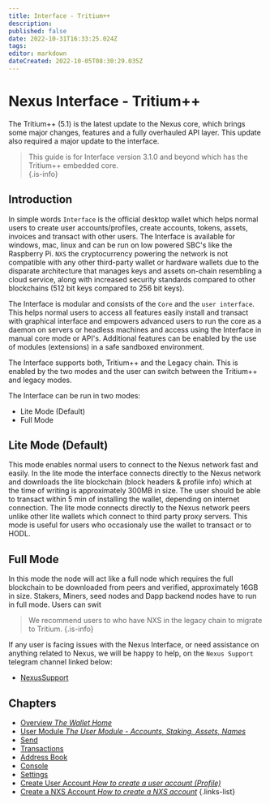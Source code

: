 ```yaml
---
title: Interface - Tritium++
description: 
published: false
date: 2022-10-31T16:33:25.024Z
tags: 
editor: markdown
dateCreated: 2022-10-05T08:30:29.035Z
---
```


# Nexus Interface - Tritium++

The Tritium++ (5.1) is the latest update to the Nexus core, which brings some major changes, features and a fully overhauled API layer. This update also required a major  update to the interface.

> This guide is for Interface version 3.1.0 and beyond which has the Tritium++ embedded core.  
{.is-info}

## Introduction

In simple words `Interface` is the official desktop wallet which helps normal users to create user accounts/profiles, create accounts, tokens, assets, invoices and transact with other users. The Interface is available for windows, mac, linux and can be run on low powered SBC's like the Raspberry Pi. `NXS` the cryptocurrency powering the network is not compatible with any other third-party wallet or hardware wallets due to the disparate architecture that manages keys and assets on-chain resembling a cloud service, along with increased security standards compared to other blockchains (512 bit keys compared to 256 bit keys).

The Interface is modular and consists of the `Core` and the `user interface`. This helps normal users to access all features easily install and transact with graphical interface and empowers advanced users to run the core as a daemon on servers or headless machines and access using the Interface in manual core mode or API's. Additional features can be enabled by the use of modules (extensions) in a safe sandboxed environment. 

The Interface supports both, Tritium++ and the Legacy chain. This is enabled by the two modes and the user can switch between the Tritium++ and legacy modes.

The Interface can be run in two modes:
   - Lite Mode (Default)
   - Full Mode

## Lite Mode (Default)
This mode enables normal users to connect to the Nexus network fast and easily. In the lite mode the interface connects directly to the Nexus network and downloads the lite blockchain (block headers & profile info) which at the time of writing is approximately 300MB in size. The user should be able to transact within 5 min of installing the wallet, depending on internet connection. The lite mode connects directly to the Nexus network peers unlike other lite wallets which connect to third party proxy servers. This mode is useful for users who occasionaly use the wallet to transact or to HODL.

## Full Mode
In this mode the node will act like a full node which requires the full blockchain to be downloaded from peers and verified, approximately 16GB in size. Stakers, Miners, seed nodes and Dapp backend nodes have to run in full mode. Users can swit


> We recommend users to who have NXS in the legacy chain to migrate to Tritium.
{.is-info}

If any user is facing issues with the Nexus Interface, or need assistance on anything related to Nexus, we will be happy to help, on the `Nexus Support` telegram channel linked below:

 - <a href="https://t.me/NexusSupport" target="_blank">NexusSupport</a>
 

## Chapters

- [Overview *The Wallet Home*](/en/guides/interface++/overview)
- [User Module *The User Module - Accounts, Staking, Assets, Names*](/en/guides/interface++/user-module)
- [Send](/en/guides/interface/send)
- [Transactions](/en/guides/interface/transactions)
- [Address Book](/en/guides/interface/address-book)
- [Console](/en/guides/interface/console)
- [Settings](/en/guides/interface/settings)
- [Create User Account *How to create a user account (Profile)*](/en/guides/interface/create-user-account)
- [Create a NXS Account *How to create a NXS account*](/en/guides/interface/create-a-nxs-account)
{.links-list}

 